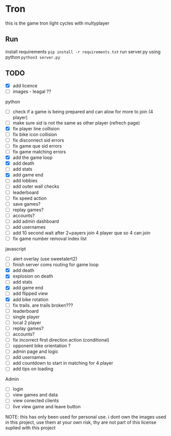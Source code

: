 # Tron
this is the game tron light cycles with multyplayer 


## Run
install requirements
```pip install -r requirements.txt```
run server.py using python
```python3 server.py```


## TODO
 - [x] add licence 
 - [ ] images - leagal ??

python
- [ ] check if a game is being prepared and can alow for more to join (4 player)
- [ ] make sure sid is not the same as other player (refrech page)
- [x] fix player line collision
- [ ] fix bike icon collision
- [ ] fix disconnect sid errors
- [ ] fix game que sid errors 
- [ ] fix game matching errors
- [x] add the game loop
- [x] add death
- [ ] add stats
- [x] add game end
- [ ] add lobbies 
- [ ] add outer wall checks 
- [ ] leaderboard
- [ ] fix speed action
- [ ] save games?
- [ ] replay games?
- [ ] accounts?
- [ ] add admin dashboard 
- [ ] add usernames
- [ ] add 10 second wait after 2+payers join 4 player que so 4 can join  
- [ ] fix game number removal index list 

javascript
- [ ] alert overlay (use sweetalert2)
- [ ] finish server coms routing for game loop 
- [x] add death
- [x] explosion on death
- [ ] add stats
- [x] add game end 
- [ ] add  flipped view 
- [x] add bike rotation
- [ ] fix trails. are trails broken???
- [ ] leaderboard
- [ ] single player
- [ ] local 2 player
- [ ] replay games?
- [ ] accounts?
- [ ] fix incorrect first direction action (conditional)
- [ ] opponent bike orientation ?
- [ ] admin page and logic 
- [ ] add usernames
- [ ] add countdown to start in matching for 4 player 
- [ ] add tips on loading

Admin
 - [ ] login
 - [ ] view games and data 
 - [ ] view conected clients
 - [ ] live view game and leave button

NOTE: this has only been used for personal use. i dont own the images used in this project, use them at your own risk, thy are not part of this license suplied with this project